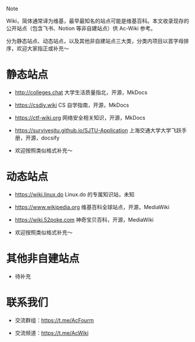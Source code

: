 > [!NOTE]
> Wiki，简体通常译为维基，最早最知名的站点可能是维基百科。本文收录现存的公开站点（包含飞书、Notion 等非自建站点）供 Ac-Wiki 参考。
>
> 分为静态站点、动态站点，以及其他非自建站点三大类，分类内项目以首字母排序，欢迎大家指正或补充～

# 静态站点

- http://colleges.chat 大学生活质量指北，开源，MkDocs

- https://csdiy.wiki CS 自学指南，开源，MkDocs

- https://ctf-wiki.org 网络安全相关知识，开源，MkDocs

- https://survivesjtu.github.io/SJTU-Application 上海交通大学大学飞跃手册，开源，docsify

- 欢迎按照类似格式补充～

# 动态站点

- https://wiki.linux.do Linux.do 的专属知识站，未知

- https://www.wikipedia.org 维基百科全球站点，开源，MediaWiki

- https://wiki.52poke.com 神奇宝贝百科，开源，MediaWiki

- 欢迎按照类似格式补充～

# 其他非自建站点

- 待补充

# 联系我们

- 交流群组：https://t.me/AcFourm

- 交流频道：https://t.me/AcWiki
